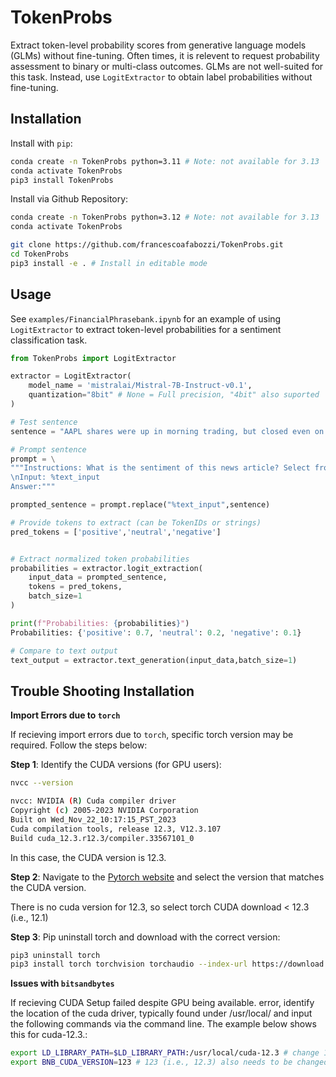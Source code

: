 # TokenProbs

Extract token-level probability scores from generative language models (GLMs) without fine-tuning. Often times, it is relevent to request probability assessment to binary or multi-class outcomes. GLMs are not well-suited for this task. Instead, use `LogitExtractor` to obtain label probabilities without fine-tuning.


## Installation

Install with `pip`:

```bash
conda create -n TokenProbs python=3.11 # Note: not available for 3.13
conda activate TokenProbs
pip3 install TokenProbs 
```

Install via Github Repository:
```bash
conda create -n TokenProbs python=3.12 # Note: not available for 3.13
conda activate TokenProbs

git clone https://github.com/francescoafabozzi/TokenProbs.git
cd TokenProbs
pip3 install -e . # Install in editable mode 
```



## Usage

See `examples/FinancialPhrasebank.ipynb` for an example of using `LogitExtractor` to extract token-level probabilities for a sentiment classification task.

```python
from TokenProbs import LogitExtractor

extractor = LogitExtractor(
    model_name = 'mistralai/Mistral-7B-Instruct-v0.1',
    quantization="8bit" # None = Full precision, "4bit" also suported
)

# Test sentence
sentence = "AAPL shares were up in morning trading, but closed even on the day."

# Prompt sentence
prompt = \
"""Instructions: What is the sentiment of this news article? Select from {positive/neutral/negative}.
\nInput: %text_input
Answer:"""

prompted_sentence = prompt.replace("%text_input",sentence)

# Provide tokens to extract (can be TokenIDs or strings)
pred_tokens = ['positive','neutral','negative']


# Extract normalized token probabilities
probabilities = extractor.logit_extraction(
    input_data = prompted_sentence,
    tokens = pred_tokens,
    batch_size=1
)

print(f"Probabilities: {probabilities}")
Probabilities: {'positive': 0.7, 'neutral': 0.2, 'negative': 0.1}

# Compare to text output
text_output = extractor.text_generation(input_data,batch_size=1)
```

## Trouble Shooting Installation

__Import Errors due to `torch`__

If recieving import errors due to `torch`, specific torch version may be required. Follow the steps below:

__Step 1__:  Identify the CUDA versions (for GPU users):
```bash
nvcc --version
``` 

```bash
nvcc: NVIDIA (R) Cuda compiler driver
Copyright (c) 2005-2023 NVIDIA Corporation
Built on Wed_Nov_22_10:17:15_PST_2023
Cuda compilation tools, release 12.3, V12.3.107
Build cuda_12.3.r12.3/compiler.33567101_0
```

In this case, the CUDA version is 12.3. 

__Step 2__: Navigate to the [Pytorch website](https://pytorch.org/get-started/locally/) and select the version that matches the CUDA version.

There is no cuda version for 12.3, so select torch CUDA download < 12.3 (i.e., 12.1)

__Step 3__: Pip uninstall torch and download with the correct version:
```bash
pip3 uninstall torch
pip3 install torch torchvision torchaudio --index-url https://download.pytorch.org/whl/cu121
```

__Issues with `bitsandbytes`__

If recieving CUDA Setup failed despite GPU being available. error, identify the location of the cuda driver, typically found under /usr/local/ and input the following commands via the command line. The example below shows this for cuda-12.3.:

```bash
export LD_LIBRARY_PATH=$LD_LIBRARY_PATH:/usr/local/cuda-12.3 # change 12.3 to appropriate location
export BNB_CUDA_VERSION=123 # 123 (i.e., 12.3) also needs to be changed
```


<!-- 
## Additional Features

`LogitExtractor` also provides functionality for applying Low-rank Adaptation (LoRA) fine-tuning tailored to extracting logit scores for next-token predictions.

Below is an example of fine-tuning Mistral on Financial Phrasebank, a financial sentiment classification dataset.

```python
from datasets import load_dataset
from TokenProbs import LogitExtractor

# Load dataset
dataset = load_dataset("financial_phrasebank",'sentences_50agree')['train']
# Apply training and test split
dataset = dataset.train_test_split(seed=42)
train = dataset['train']

# Convert class labels to text
labels = [{0:'negative',1:'neutral',2:'positive'}[i] for i in train['label']]
# Get sentences 
prompted_sentences = [prompt.replace("%text_input",sent) for sent in train['sentence']]

# Add labels to prompted sentences
training_texts = [prompted_sentences[i] + labels[i] for i in range(len(labels))]

# Load model
extractor = LogitExtractor(
    model_name = 'mistralai/Mistral-7B-Instruct-v0.1',
    quantization="8bit"
)

# Set up SFFTrainer
extractor.trainer_setup(
    train_ds = training_texts, #either a dataloader object or text list
    response_seq = "\nAnswer:", # Tells trainer to train only on text following "\nAnswer: "
    # Input can be text string or list of TokenIDs. Be careful, tokens can differ based on context.
    lora_alpha=16,
    lora_rank=32,
    lora_dropout=0.1
)
extractor.trainer.train()
# Push model to huggingface
extractor.trainer.model.push_to_hub('<HF_USERNAME>/<MODEL_NAME>')

# Load model later
trained_model = extractor(
    model_name = '<HF_USERNAME>/<MODEL_NAME>',
    quantization="8bit"
)
```
-->

<!-- ## Examples -->

<!-- Coming soon. -->




